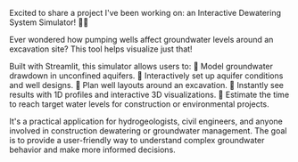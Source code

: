 Excited to share a project I've been working on: an Interactive Dewatering System Simulator! 🌊💧

Ever wondered how pumping wells affect groundwater levels around an excavation site? This tool helps visualize just that!

Built with Streamlit, this simulator allows users to:
🔹 Model groundwater drawdown in unconfined aquifers.
🔹 Interactively set up aquifer conditions and well designs.
🔹 Plan well layouts around an excavation.
🔹 Instantly see results with 1D profiles and interactive 3D visualizations.
🔹 Estimate the time to reach target water levels for construction or environmental projects.

It's a practical application for hydrogeologists, civil engineers, and anyone involved in construction dewatering or groundwater management. The goal is to provide a user-friendly way to understand complex groundwater behavior and make more informed decisions.
